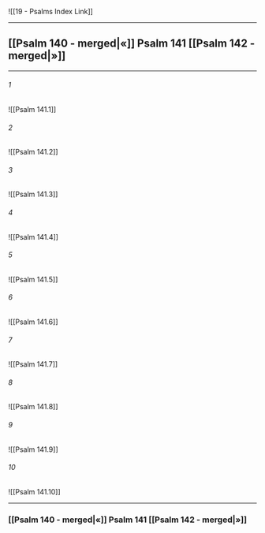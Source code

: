 ![[19 - Psalms Index Link]]

---
##  [[Psalm 140 - merged|«]] Psalm 141 [[Psalm 142 - merged|»]]

---

###### 1
![[Psalm 141.1]] 

###### 2
![[Psalm 141.2]] 

###### 3
![[Psalm 141.3]] 

###### 4
![[Psalm 141.4]]

###### 5 
![[Psalm 141.5]] 

###### 6
![[Psalm 141.6]] 

###### 7
![[Psalm 141.7]] 

###### 8
![[Psalm 141.8]] 

###### 9
![[Psalm 141.9]] 

###### 10
![[Psalm 141.10]] 


---
###  [[Psalm 140 - merged|«]] Psalm 141 [[Psalm 142 - merged|»]]